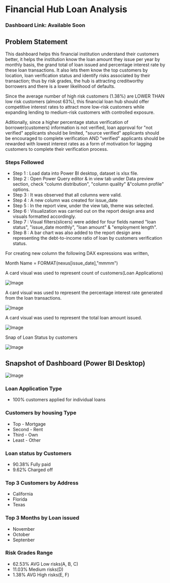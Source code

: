 
# Financial Hub Loan Analysis
### Dashboard Link: Available Soon
## Problem Statement
This dashboard helps this financial institution understand their customers better, it helps the institution know the loan amount they issue per year by monthly basis, the grand total of loan issued and percentage interest rate by these loan transactions. It also lets them know the top customers by location, loan verification status and identify risks associated by their transaction; thus by risk grades, the hub is attracting creditworthy borrowers and there is a lower likelihood of defaults.

Since the average number of high risk customers (1.38%) are LOWER THAN low risk customers (almost 63%), this financial loan hub should offer competitive interest rates to attract more low-risk customers while expanding lending to medium-risk customers with controlled exposure.

Aditionally, since a higher percentage status verification of borrower(customers) information is not verified, loan approval for "not verified" applicants should be limited, "source verified" applicants should be encouraged to complete verification AND "verified" applicants should be rewarded with lowest interest rates as a form of motivation for lagging customers to complete their verification process.

### Steps Followed
- Step 1 : Load data into Power BI desktop, dataset is xlsx file.
- Step 2 : Open Power Query editor & in view tab under Data preview section, check "column distribution", "column quality" &"column profile" options.
- Step 3 : It was observed that all columns were valid.
- Step 4 : A new column was created for issue_date
- Step 5 : In the report view, under the view tab, theme was selected.
- Step 6 : Visualization was carried out on the report design area and visuals formatted accordingly.
- Step 7 : Visual filters(slicers) were added for four fields named "loan status", "issue_date monthly", "loan amount" & "employment length".
- Step 8 : A bar chart was also added to the report design area representing the debt-to-income ratio of loan by customers verification status.

For creating new column the following DAX expressions was written,

Month Name = FORMAT(nexus[issue_date],"mmmm")


A card visual was used to represent count of customers(Loan Applications)

![Image](https://github.com/user-attachments/assets/e129ef81-e9f5-4724-8e8a-15952164f656)

A card visual was used to represent the percentage interest rate generated from the loan transactions.

![Image](https://github.com/user-attachments/assets/de76e8f3-65b1-44b0-9b0e-df1b6f6c70df)

A card visual was used to represent the total loan amount issued.

![Image](https://github.com/user-attachments/assets/6b4bc277-4a78-476e-b391-989f12e040df)

Snap of Loan Status by customers

![Image](https://github.com/user-attachments/assets/eebb7ca4-b793-480d-9eef-ddccc6f0abef)

## Snapshot of Dashboard (Power BI Desktop)

![Image](https://github.com/user-attachments/assets/6138a8f4-a939-4431-b432-a5d8429ec92a)

### Loan Application Type
- 100% customers applied for individual loans
### Customers by housing Type
- Top - Mortgage
- Second - Rent
- Third - Own
- Least - Other
### Loan status by Customers
- 90.38% Fully paid
- 9.62% Charged off 
### Top 3 Customers by Address
- California
- Florida 
- Texas
### Top 3 Months by Loan issued
- November 
- October
- Septenber
### Risk Grades Range
- 62.53% AVG Low risks(A, B, C)
- 11.03% Medium risks(D)
- 1.38% AVG High risks(E, F)

